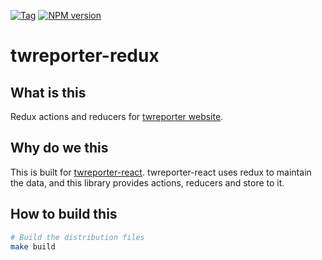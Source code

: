 [![Tag](https://img.shields.io/github/tag/twreporter/twreporter-redux.svg)](https://github.com/twreporter/twreporter-redux/tags)
[![NPM version](https://img.shields.io/npm/v/@twreporter/redux.svg)](https://www.npmjs.com/package/@twreporter/redux)

# twreporter-redux

## What is this

Redux actions and reducers for [twreporter website](https://www.twreporter.org).

## Why do we this

This is built for [twreporter-react](https://github.com/twreporter/twreporter-react).
twreporter-react uses redux to maintain the data, and this library provides actions, reducers and store to it.

## How to build this

```bash
# Build the distribution files
make build
```
